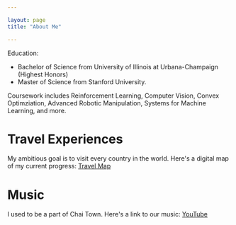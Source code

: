 ```yaml
---

layout: page
title: "About Me"

---
```


<!-- <style>
  body { background-color: white !important; color: black; }
</style> -->

Education:
- Bachelor of Science from University of Illinois at Urbana-Champaign (Highest Honors)
- Master of Science from Stanford University. 

Coursework includes Reinforcement Learning, Computer Vision, Convex Optimziation, Advanced Robotic Manipulation, Systems for Machine Learning, and more.

# Travel Experiences
My ambitious goal is to visit every country in the world. Here's a digital map of my current progress:
[Travel Map](https://www.mytravelmap.xyz/u/gg117713561128268610289)

# Music

I used to be a part of Chai Town. Here's a link to our music:
[YouTube](https://www.youtube.com/@ChaiTown)